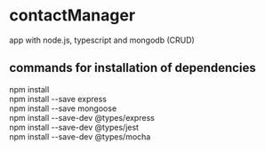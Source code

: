 # contactManager
app with node.js, typescript and mongodb (CRUD)<br>

## commands for installation of dependencies

npm install <br>
npm install --save express <br>
npm install --save mongoose <br>
npm install --save-dev @types/express <br>
npm install --save-dev @types/jest <br>
npm install --save-dev @types/mocha 



